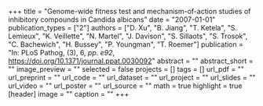 +++
title = "Genome-wide fitness test and mechanism-of-action studies of inhibitory compounds in Candida albicans"
date = "2007-01-01"
publication_types = ["2"]
authors = ["D. Xu", "B. Jiang", "T. Ketela", "S. Lemieux", "K. Veillette", "N. Martel", "J. Davison", "S. Sillaots", "S. Trosok", "C. Bachewich", "H. Bussey", "P. Youngman", "T. Roemer"]
publication = "In: PLoS Pathog, (3), 6, _pp. e92_, https://doi.org/10.1371/journal.ppat.0030092"
abstract = ""
abstract_short = ""
image_preview = ""
selected = false
projects = []
tags = []
url_pdf = ""
url_preprint = ""
url_code = ""
url_dataset = ""
url_project = ""
url_slides = ""
url_video = ""
url_poster = ""
url_source = ""
math = true
highlight = true
[header]
image = ""
caption = ""
+++
